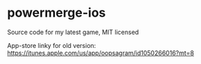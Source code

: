 # powermerge-ios
Source code for my latest game, MIT licensed

App-store linky for old version: https://itunes.apple.com/us/app/oopsagram/id1050266016?mt=8
